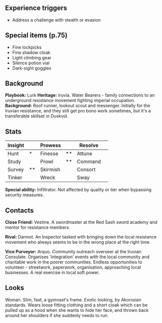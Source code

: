 ## Experience triggers
* Address a challenge with stealth or evasion
## Special items (p.75)
* Fine lockpicks
* Fine shadow cloak
* Light climbing gear
* Silence potion vial
* Dark-sight goggles

## Background
 **Playbook:** Lurk
 **Heritage:** Iruvia. Water Bearers - family connections to an underground resistance movement fighting imperial occupation.
 **Background:** Roof runner, lookout scout and messenger. Initially for the Iruvian resistance, and they still get pro bono work sometimes, but it's a transferable skillset in Duskvol.

## Stats

| Insight |     | Prowess  |     | Resolve |     |
| ------- | --- | -------- | --- | ------- | --- |
| Hunt    | *   | Finesse  | **  | Attune  |     |
| Study   |     | Prowl    | **  | Command |     |
| Survey  | **  | Skirmish |     | Consort |     |
| Tinker  |     | Wreck    |     | Sway    |     |

**Special ability:** Infiltrator. Not affected by quality or tier when bypassing security measures. 

## Contacts
**Close Friend:** Vestine. A swordmaster at the Red Sash sword academy and mentor for resistance members.

**Rival:** Darmot. An Inspector tasked with bringing down the local resistance movement who always seems to be in the wrong place at the right time. 

**Vice Purveyor:** Arquo. Community outreach overseer at the Iruvian Consulate. Organises 'integration' events with the local community and charitable work in the poorer communities. Endless opportunities to volunteer - streetwork, paperwork, organisation, approaching local businesses. A real exercise in local soft power.

## Looks
Woman. Slim, fast, a gymnast's frame. Exotic looking, by Akorosian standards. Wears loose fitting clothing and a short cloak which can be pulled up as a hood when she wants to hide her face, and thrown back around her shoulders if she suddenly needs to run.

